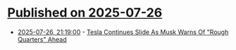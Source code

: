 # [Published on 2025-07-26](index.md)

* [2025-07-26, 21:19:00](https://soylentnews.org/article.pl?sid=25/07/26/0136203&from=rss) - [Tesla Continues Slide As Musk Warns Of \"Rough Quarters\" Ahead](https://soylentnews.org/article.pl?sid=25/07/26/0136203&from=rss)
